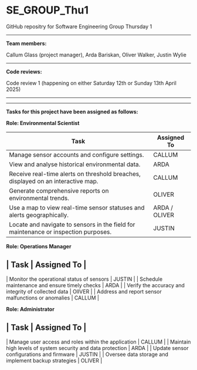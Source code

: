 # SE_GROUP_Thu1

GitHub repositry for Software Engineering Group Thursday 1

_____________________________________________________________________________________________________________

**Team members:**

Callum Glass (project manager), Arda Bariskan, Oliver Walker, Justin Wylie

_____________________________________________________________________________________________________________


**Code reviews:**

Code review 1 (happening on either Saturday 12th or Sunday 13th April 2025)

_____________________________________________________________________________________________________________


----------------------------------------------------------------------------
**Tasks for this project have been assigned as follows:**

**Role: Environmental Scientist**

| Task                                                                               | Assigned To    |
|------------------------------------------------------------------------------------|----------------|
| Manage sensor accounts and configure settings.                                     |  CALLUM        |
| View and analyse historical environmental data.                                    | ARDA           | 
| Receive real-time alerts on threshold breaches, displayed on an interactive map.   | CALLUM         |
| Generate comprehensive reports on environmental trends.                            | OLIVER         |
| Use a map to view real-time sensor statuses and alerts geographically.             | ARDA / OLIVER  | 
| Locate and navigate to sensors in the field for maintenance or inspection purposes.| JUSTIN         | 


**Role:  Operations Manager**

| Task                                                                               | Assigned To    |
-------------------------------------------------------------------------------------------------------
| Monitor the operational status of sensors                                          | JUSTIN         |
| Schedule maintenance and ensure timely checks                                      | ARDA           | 
| Verify the accuracy and integrity of collected data                                | OlIVER         |
| Address and report sensor malfunctions or anomalies                                | CALLUM         |

 
**Role:  Administrator**


| Task                                                                               | Assigned To    |
-------------------------------------------------------------------------------------------------------
| Manage user access and roles within the application                                | CALLUM         |
| Maintain high levels of system security and data protection                        | ARDA           | 
| Update sensor configurations and firmware                                          | JUSTIN         |
| Oversee data storage and implement backup strategies                               | OLIVER         |
 








